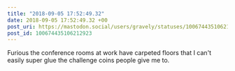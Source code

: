 ```yaml
---
title: "2018-09-05 17:52:49.32"
date: 2018-09-05 17:52:49.32 +00
post_uri: https://mastodon.social/users/gravely/statuses/100674435106212923
post_id: 100674435106212923
---
```

Furious the conference rooms at work have carpeted floors that I can't easily super glue the challenge coins people give me to.



